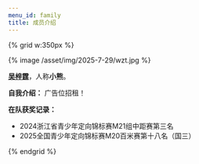 ```yaml
---
menu_id: family
title: 成员介绍
---
```


{% grid w:350px %}
<!-- cell -->
{% image /asset/img/2025-7-29/wzt.jpg %}
<!-- cell -->
**[吴梓霆]()**，人称**小熊**。

**自我介绍：** 广告位招租！


**在队获奖记录：**
- 2024浙江省青少年定向锦标赛M21组中距赛第三名
- 2025全国青少年定向锦标赛M20百米赛第十八名（国三）

{% endgrid %}